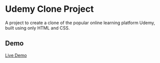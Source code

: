 # Udemy Clone Project

A project to create a clone of the popular online learning platform Udemy, built using only HTML and CSS.

## Demo

[Live Demo](link-to-live-demo)
